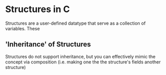 # Structures in C
Structures are a user-defined datatype that serve as a collection of variables. These 


## 'Inheritance' of Structures
Structures do not support inheritance, but you can effectively mimic the concept via composition (i.e. making one the the structure's fields another structure)
